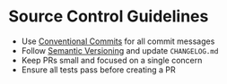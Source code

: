 # Source Control Guidelines

- Use [Conventional Commits](https://www.conventionalcommits.org/) for all commit messages
- Follow [Semantic Versioning](https://semver.org/) and update `CHANGELOG.md`
- Keep PRs small and focused on a single concern
- Ensure all tests pass before creating a PR
